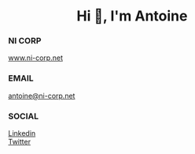 <h1 align="center">Hi 👋, I'm Antoine</h1>

<h3 align="left">NI CORP</h3>
<p align="left">
<a href="https://www.ni-corp.net/" target="blank">www.ni-corp.net</a>
</p>

<h3 align="left">EMAIL</h3>
<p align="left"><a href="mailto:antoine@ni-corp.net" target="blank">antoine@ni-corp.net</a>
</p>

<h3 align="left">SOCIAL</h3>
<p align="left">
<a href="https://linkedin.com/in/https://www.linkedin.com/in/antoine-ortega/" target="blank">Linkedin</a>
<br/>
  <a href="https://twitter.com/superorteg38" target="blank">Twitter</a>
</p>
